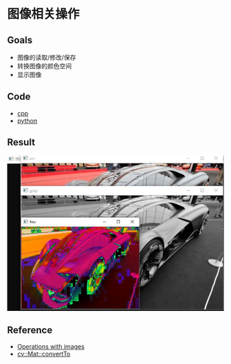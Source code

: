 # 图像相关操作

## Goals

- 图像的读取/修改/保存
- 转换图像的颜色空间
- 显示图像

## Code

- [cpp](./code/cpp)
- [python](./code/python)

## Result

![result.jpg](https://github.com/QWERDF007/LearningOpenCV4/blob/master/project/operations_with_images/result/result.jpg)

## Reference

- [Operations with images](<https://docs.opencv.org/4.1.0/d5/d98/tutorial_mat_operations.html>)
- [cv::Mat::convertTo](<https://docs.opencv.org/4.1.0/d3/d63/classcv_1_1Mat.html#adf88c60c5b4980e05bb556080916978b>)

